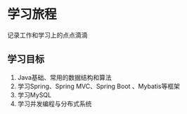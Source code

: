 # 学习旅程
记录工作和学习上的点点滴滴



## 学习目标

1. Java基础、常用的数据结构和算法
2. 学习Spring、Spring MVC、Spring Boot 、Mybatis等框架
3. 学习MySQL
4. 学习并发编程与分布式系统
